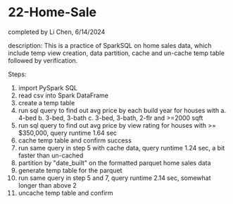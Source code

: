 # 22-Home-Sale

completed by Li Chen, 6/14/2024

description:
This is a practice of SparkSQL on home sales data, which include temp view creation, data partition, cache and un-cache temp table followed by verification.


Steps:
1. import PySpark SQL
2. read csv into Spark DataFrame
3. create a temp table
4. run sql query to find out avg price by each build year for houses with
    a. 4-bed 
    b. 3-bed, 3-bath 
    c. 3-bed, 3-bath, 2-flr and >=2000 sqft 
5. run sql query to find out avg price by view rating for houses with >= $350,000, query runtime 1.64 sec
6. cache temp table and confirm success
7. run same query in step 5 with cache data, query runtime 1.24 sec, a bit faster than un-cached 
8. partition by "date_built" on the formatted parquet home sales data
9. generate temp table for the parquet 
10. run same query in step 5 and 7, query runtime 2.14 sec, somewhat longer than above 2
11. uncache temp table and confirm


